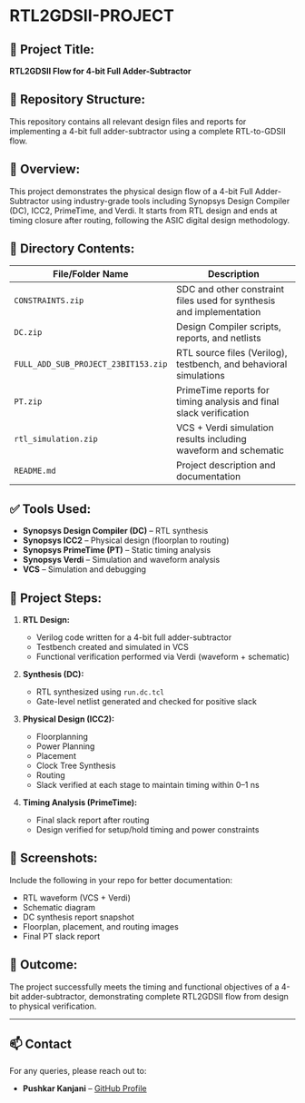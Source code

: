 # RTL2GDSII-PROJECT

## 🔧 Project Title:
**RTL2GDSII Flow for 4-bit Full Adder-Subtractor**

## 📁 Repository Structure:
This repository contains all relevant design files and reports for implementing a 4-bit full adder-subtractor using a complete RTL-to-GDSII flow.

## 📌 Overview:
This project demonstrates the physical design flow of a 4-bit Full Adder-Subtractor using industry-grade tools including Synopsys Design Compiler (DC), ICC2, PrimeTime, and Verdi. It starts from RTL design and ends at timing closure after routing, following the ASIC digital design methodology.

## 📂 Directory Contents:

| File/Folder Name           | Description |
|----------------------------|-------------|
| `CONSTRAINTS.zip`          | SDC and other constraint files used for synthesis and implementation |
| `DC.zip`                   | Design Compiler scripts, reports, and netlists |
| `FULL_ADD_SUB_PROJECT_23BIT153.zip` | RTL source files (Verilog), testbench, and behavioral simulations |
| `PT.zip`                   | PrimeTime reports for timing analysis and final slack verification |
| `rtl_simulation.zip`       | VCS + Verdi simulation results including waveform and schematic |
| `README.md`                | Project description and documentation |

## ✅ Tools Used:
- **Synopsys Design Compiler (DC)** – RTL synthesis
- **Synopsys ICC2** – Physical design (floorplan to routing)
- **Synopsys PrimeTime (PT)** – Static timing analysis
- **Synopsys Verdi** – Simulation and waveform analysis
- **VCS** – Simulation and debugging

## 🧠 Project Steps:

1. **RTL Design:**
   - Verilog code written for a 4-bit full adder-subtractor
   - Testbench created and simulated in VCS
   - Functional verification performed via Verdi (waveform + schematic)

2. **Synthesis (DC):**
   - RTL synthesized using `run.dc.tcl`
   - Gate-level netlist generated and checked for positive slack

3. **Physical Design (ICC2):**
   - Floorplanning
   - Power Planning
   - Placement
   - Clock Tree Synthesis
   - Routing
   - Slack verified at each stage to maintain timing within 0–1 ns

4. **Timing Analysis (PrimeTime):**
   - Final slack report after routing
   - Design verified for setup/hold timing and power constraints

## 📸 Screenshots:
Include the following in your repo for better documentation:
- RTL waveform (VCS + Verdi)
- Schematic diagram
- DC synthesis report snapshot
- Floorplan, placement, and routing images
- Final PT slack report

## 🎯 Outcome:
The project successfully meets the timing and functional objectives of a 4-bit adder-subtractor, demonstrating complete RTL2GDSII flow from design to physical verification.

---

## 📫 Contact
For any queries, please reach out to:
- **Pushkar Kanjani** – [GitHub Profile](https://github.com/PushkarKanjani)

